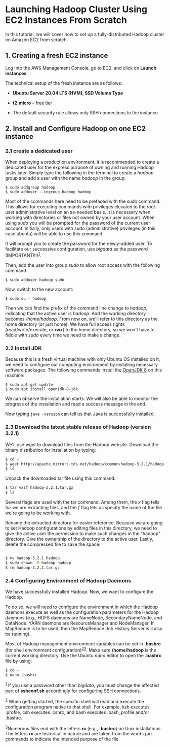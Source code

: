 
# Launching Hadoop Cluster Using EC2 Instances From Scratch



In this tutorial, we will cover how to set up a fully-distributed Hadoop cluster on Amazon EC2 from scratch.

## 1. Creating a fresh EC2 instance

Log into the AWS Management Console, go to EC2, and click on **Launch instances**.

The technical setup of the fresh instance are as follows:

- **Ubuntu Server 20.04 LTS (HVM), SSD Volume Type**

- **t2.micro** – free tier

- The default security rule allows only SSH connections to the instance.


## 2. Install and Configure Hadoop on one EC2 instance


### 2.1   create a dedicated user


When deploying a production environment, it is recommended to create a dedicated user for the express purpose of owning and running Hadoop tasks later. Simply type the following in the terminal to create a *hadoop* group and add a user with the name *hadoop* in the group:

```Shell
$ sudo addgroup hadoop
$ sudo adduser --ingroup hadoop hadoop
```


Most of the commands here need to be prefaced with the *sudo* command. This allows for executing commands with privileges elevated to the root-user administrative level on an as-needed basis. It is necessary when working with directories or files not owned by your user account. When using *sudo* you will be prompted for the password of the current user account. Initially, only users with *sudo* (administrative) privileges (in this case ubuntu) will be able to use this command.

It will prompt you to create the password for the newly-added user. To facilitate our successive configuration, use *bigdata* as the password (IMPORTANT!!!)<sup><a href="#footnote1">1</a></sup>.  


Then, add the user into group *sudo* to allow root access with the following command

```Shell
$ sudo adduser hadoop sudo
```

Now, switch to the new account:

```Shell
$ sudo su - hadoop
```

Then we can find the prefix of the command line change to *hadoop*, indicating that the active user is *hadoop*. And the working directory becomes */home/hadoop*. From now on, we'll refer to this directory as the home directory (or just home). We have full access rights (read/write/execute, or **rwx**) to the home directory, so we won't have to fiddle with *sudo* every time we need to make a change.


### 2.2 Install JDK

Because this is a fresh virtual machine with only Ubuntu OS installed on it, we need to configure our computing environment by installing necessary software packages. The following commands install the <a href="https://cwiki.apache.org/confluence/display/HADOOP/Hadoop+Java+Versions">OpenJDK 8</a> on this machine:

```Shell
$ sudo apt-get update
$ sudo apt install openjdk-8-jdk

```

We can observe the installation starts. We will also be able to monitor the progress of the installation and read a success message in the end.

Now typing `java -version` can tell us that Java is successfully installed.

### 2.3 Download the latest stable release of Hadoop (version 3.2.1)

We'll use *wget* to download files from the Hadoop website. Download the binary distribution for installation by typing:

```bash
$ cd ~
$ wget http://apache.mirrors.tds.net/hadoop/common/hadoop-3.2.1/hadoop-3.2.1.tar.gz
$ ls
```

Unpack the downloaded tar file using this command:

```bash
$ tar vxzf hadoop-3.2.1.tar.gz
$ ls
```

Several flags are used with the tar command.  Among them, the *x* flag tells *tar* we are extracting files, and the *f* flag lets us specify the name of the file we're going to be working with.

Rename the extracted directory for easier reference. Because we are going to set Hadoop configurations by editing files in this directory, we need to give the active user the permission to make such changes in the “hadoop” directory. Give the ownership of the directory to the active user. Lastly, delete the compressed file to save the space:

```bash

$ mv hadoop-3.2.1 hadoop
$ sudo chown -R hadoop hadoop
$ rm hadoop-3.2.1.tar.gz

```

### 2.4 Configuring Environment of Hadoop Daemons

We have successfully installed Hadoop. Now, we want to configure the Hadoop.

To do so, we will need to configure the environment in which the Hadoop daemons execute as well as the configuration parameters for the Hadoop daemons (e.g., HDFS daemons are NameNode, SecondaryNameNode, and DataNode. YARN daemons are ResourceManager and NodeManager. If MapReduce is to be used, then the MapReduce Job History Server will also be running).


Most of Hadoop management environment variables can be set in **.bashrc** (for shell environment configuration)<sup><a href="#footnote2">2</a></sup><sup><a href="#footnote3">3</a></sup>. Make sure **/home/hadoop** is the current working directory. Use the Ubuntu *nano* editor to open the **.bashrc** file by using:

```bash
$ cd ~
$ nano .bashrc
```


<sup>[1](#footnote1)</sup> If you use a password other than *bigdata*, you must change the affected part of **sshconf.sh** accordingly for configuring SSH connections.

<sup>[2](#footnote2)</sup> When getting started, the specific shell will read and execute the configuration program native to that shell. For example, ksh executes .profile, csh executes .cshrc, and bash executes .bash_profile and/or .bashrc.

<sup>[3](#footnote3)</sup>Numerous files end with the letters **rc** (e.g., **.bashrc**) on Unix installations. The letters **rc** are historical in nature and are taken from the words <u>r</u>un <u>c</u>ommands to indicate the intended purpose of the file
